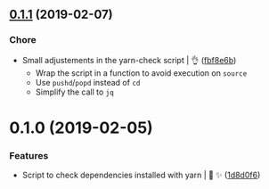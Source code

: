 ## [0.1.1](https://github.com/pmsipilot/package-version-checker/compare/v0.1.0...v0.1.1) (2019-02-07)

### Chore

* Small adjustements in the yarn-check script | :ok_hand: ([fbf8e6b](https://github.com/pmsipilot/package-version-checker/commit/fbf8e6b))
    * Wrap the script in a function to avoid execution on `source`
    * Use `pushd`/`popd` instead of `cd`
    * Simplify the call to `jq`

# 0.1.0 (2019-02-05)


### Features

* Script to check dependencies installed with yarn | :tada: :sparkles: ([1d8d0f6](https://github.com/pmsipilot/package-version-checker/commit/1d8d0f6))




